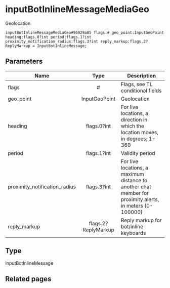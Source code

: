 # inputBotInlineMessageMediaGeo
Geolocation

```
inputBotInlineMessageMediaGeo#96929a85 flags:# geo_point:InputGeoPoint heading:flags.0?int period:flags.1?int proximity_notification_radius:flags.3?int reply_markup:flags.2?ReplyMarkup = InputBotInlineMessage;
```

## Parameters
| Name | Type | Description |
| ---- | :----: | ----------- |
| flags | # | Flags, see TL conditional fields |
| geo_point | InputGeoPoint | Geolocation |
| heading | flags.0?int | For live locations, a direction in which the location moves, in degrees; 1-360 |
| period | flags.1?int | Validity period |
| proximity_notification_radius | flags.3?int | For live locations, a maximum distance to another chat member for proximity alerts, in meters (0-100000) |
| reply_markup | flags.2?ReplyMarkup | Reply markup for bot/inline keyboards |


## Type
InputBotInlineMessage

## Related pages
